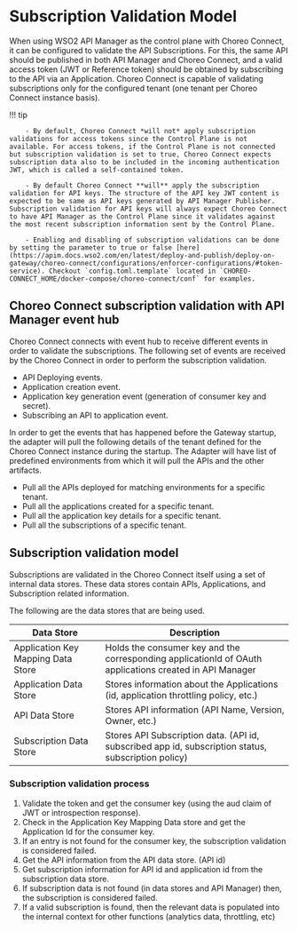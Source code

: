# Subscription Validation Model

When using WSO2 API Manager as the control plane with Choreo Connect, it can be configured to validate the API Subscriptions. For this, the same API should be published in both API Manager and Choreo Connect, and a valid access token (JWT or Reference token) should be obtained by subscribing to the API via an Application. Choreo Connect is capable of validating subscriptions only for the configured tenant (one tenant per Choreo Connect instance basis).

!!! tip

		- By default, Choreo Connect *will not* apply subscription validations for access tokens since the Control Plane is not available. For access tokens, if the Control Plane is not connected but subscription validation is set to true, Choreo Connect expects subscription data also to be included in the incoming authentication JWT, which is called a self-contained token.   

		- By default Choreo Connect **will** apply the subscription validation for API keys. The structure of the API key JWT content is expected to be same as API keys generated by API Manager Publisher. Subscription validation for API keys will always expect Choreo Connect to have API Manager as the Control Plane since it validates against the most recent subscription information sent by the Control Plane.

		- Enabling and disabling of subscription validations can be done by setting the parameter to true or false [here](https://apim.docs.wso2.com/en/latest/deploy-and-publish/deploy-on-gateway/choreo-connect/configurations/enforcer-configurations/#token-service). Checkout `config.toml.template` located in `CHOREO-CONNECT_HOME/docker-compose/choreo-connect/conf` for examples.


## Choreo Connect subscription validation with API Manager event hub

Choreo Connect connects with event hub to receive different events in order to validate the subscriptions.
The following set of events are received by the Choreo Connect in order to perform the subscription validation.

- API Deploying events.
- Application creation event.
- Application key generation event (generation of consumer key and secret).
- Subscribing an API to application event.

In order to get the events that has happened before the Gateway startup, the adapter will pull the following details of the tenant defined for the Choreo Connect instance during the startup. The Adapter will have list of predefined environments from which it will pull the APIs and the other artifacts.

- Pull all the APIs deployed for matching environments for a specific tenant.
- Pull all the applications created for a specific tenant.
- Pull all the application key details for a specific tenant.
- Pull all the subscriptions of a specific tenant.

## Subscription validation model

Subscriptions are validated in the Choreo Connect itself using a set of internal data stores. These data stores contain APIs, Applications, and Subscription related information.

The following are the data stores that are being used.

|Data Store|Description|
|----------|-----------|
|Application Key Mapping Data Store|Holds the consumer key and the corresponding applicationId of OAuth applications created in API Manager|
|Application Data Store|Stores information about the Applications (id, application throttling policy, etc.)|
|API Data Store|Stores API information (API Name, Version, Owner, etc.)|
|Subscription Data Store|Stores API Subscription data. (API id, subscribed app id, subscription status, subscription policy)|

### Subscription validation process

1. Validate the token and get the consumer key (using the aud claim of JWT or introspection response).
2. Check in the Application Key Mapping Data store and get the Application Id for the consumer key.
3. If an entry is not found for the consumer key, the subscription validation is considered failed.
4. Get the API information from the API data store. (API id)
5. Get subscription information for API id and application id from the subscription data store.
6. If subscription data is not found (in data stores and API Manager) then, the subscription is considered failed.
7. If a valid subscription is found, then the relevant data is populated into the internal context for other functions (analytics data, throttling, etc)

